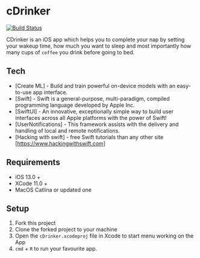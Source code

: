 # cDrinker

[![Build Status](https://travis-ci.org/joemccann/dillinger.svg?branch=master)](https://travis-ci.org/joemccann/dillinger)

CDrinker is an iOS app which helps you to complete your nap by setting your wakeup time, how much you want to sleep and most importantly how many cups of `coffee` you drink before going to bed. 

## Tech
- [Create ML] - Build and train powerful on-device models with an easy-to-use app interface. 
- [Swift] - Swift is a general-purpose, multi-paradigm, compiled programming language developed by Apple Inc.
- [SwiftUI] - An innovative, exceptionally simple way to build user interfaces across all Apple platforms with the power of Swift!
- [UserNotifications] - This framework assists with the delivery and handling of local and remote notifications.
- [Hacking with swift] - free Swift tutorials than any other site [https://www.hackingwithswift.com]

## Requirements
- iOS 13.0 +
- XCode 11.0 +
- MacOS Catlina or updated one

## Setup
 1) Fork this project
 2) Clone the forked project to your machine
 3) Open the `cDrinker.xcodeproj` file in Xcode to start menu working on the App
 4) `cmd` + `R` to run your favourite app.
